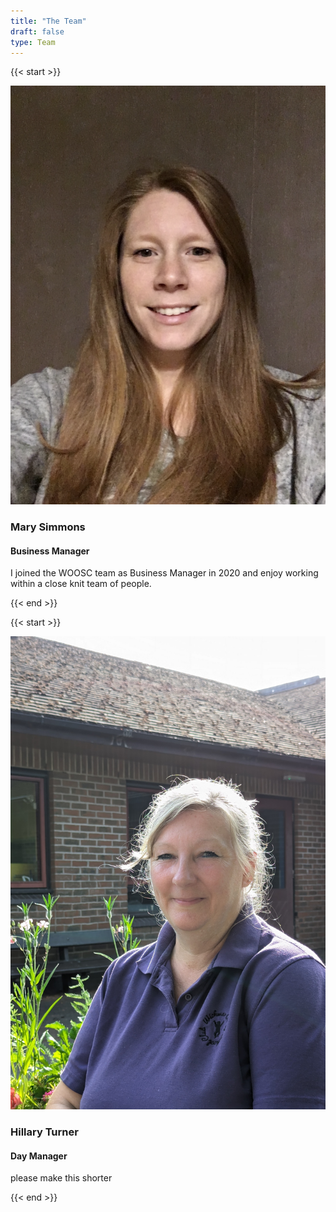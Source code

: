 ```yaml
---
title: "The Team"
draft: false
type: Team
---
```


{{< start >}}

![Mary Simmons](MaryS.png)

### Mary Simmons
#### Business Manager

I joined the WOOSC team as Business Manager in 2020 and enjoy working within a close knit team of people.

{{< end >}}


{{< start >}}

![Hillary Turner](HillaryT.png)

### Hillary Turner
#### Day Manager

please make this shorter

{{< end >}}


